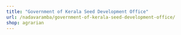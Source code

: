 ```yaml
---
title: "Government of Kerala Seed Development Office"
url: /nadavaramba/government-of-kerala-seed-development-office/
shop: agrarian
---
```

